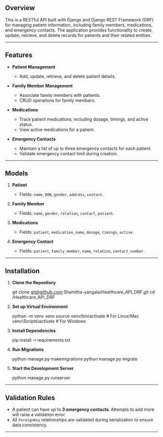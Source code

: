 

## Overview

This is a RESTful API built with Django and Django REST Framework (DRF) for managing patient information, including family members, medications, and emergency contacts. The application provides functionality to create, update, retrieve, and delete records for patients and their related entities.

---

## Features

- **Patient Management**
  - Add, update, retrieve, and delete patient details.
  
- **Family Member Management**
  - Associate family members with patients.
  - CRUD operations for family members.
  
- **Medications**
  - Track patient medications, including dosage, timings, and active status.
  - View active medications for a patient.

- **Emergency Contacts**
  - Maintain a list of up to three emergency contacts for each patient.
  - Validate emergency contact limit during creation.

---

## Models

1. **Patient**
   - Fields: `name`, `DOB`, `gender`, `address`, `contact`.

2. **Family Member**
   - Fields: `name`, `gender`, `relation`, `contact`, `patient`.

3. **Medications**
   - Fields: `patient`, `medication_name`, `dosage`, `timings`, `active`.

4. **Emergency Contact**
   - Fields: `patient`, `family_member`, `name`, `relation`, `contact_number`.


---

## Installation

1. **Clone the Repository**
  
   git clone git@github.com:Shamitha-yangala/Healthcare_API_DRF.git
   cd /Healthcare_API_DRF
   

2. **Set up Virtual Environment**
  
   python -m venv venv
   source venv/bin/activate  # For Linux/Mac
   venv\Scripts\activate     # For Windows
   

3. **Install Dependencies**
   
   pip install -r requirements.txt
 

4. **Run Migrations**
   
   python manage.py makemigrations
   python manage.py migrate


5. **Start the Development Server**
   
   python manage.py runserver
 

---



## Validation Rules

- A patient can have up to **3 emergency contacts**. Attempts to add more will raise a validation error.
- All `ForeignKey` relationships are validated during serialization to ensure data consistency.

---


